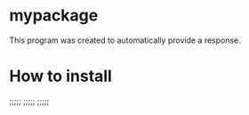 # mypackage
This program was created to automatically provide a response.
# How to install
;;;;;
;;;;;
;;;;;